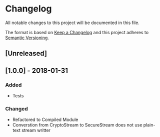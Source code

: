 # Changelog
All notable changes to this project will be documented in this file.

The format is based on [Keep a Changelog](http://keepachangelog.com/en/1.0.0/)
and this project adheres to [Semantic Versioning](http://semver.org/spec/v2.0.0.html).


## [Unreleased]


## [1.0.0] - 2018-01-31
### Added
- Tests

### Changed
- Refactored to Compiled Module
- Converstion from CryptoStream to SecureStream does not use plain-text stream writter

